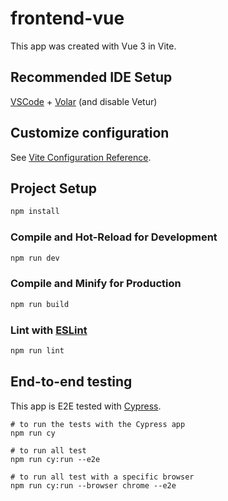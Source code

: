 # frontend-vue

This app was created with Vue 3 in Vite.

## Recommended IDE Setup

[VSCode](https://code.visualstudio.com/) + [Volar](https://marketplace.visualstudio.com/items?itemName=Vue.volar) (and disable Vetur)

## Customize configuration

See [Vite Configuration Reference](https://vitejs.dev/config/).

## Project Setup

```sh
npm install
```

### Compile and Hot-Reload for Development

```sh
npm run dev
```

### Compile and Minify for Production

```sh
npm run build
```

### Lint with [ESLint](https://eslint.org/)

```sh
npm run lint
```

## End-to-end testing

This app is E2E tested with [Cypress](https://docs.cypress.io/guides/guides/command-line#cypress-run).

```
# to run the tests with the Cypress app
npm run cy

# to run all test
npm run cy:run --e2e

# to run all test with a specific browser
npm run cy:run --browser chrome --e2e
```